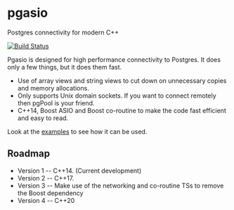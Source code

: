 # pgasio

Postgres connectivity for modern C++

[![Build Status](https://travis-ci.org/KayEss/pgasio.svg?branch=master)](https://travis-ci.org/KayEss/pgasio)

Pgasio is designed for high performance connectivity to Postgres. It does only a few things, but it does them fast.

* Use of array views and string views to cut down on unnecessary copies and memory allocations.
* Only supports Unix domain sockets. If you want to connect remotely then pgPool is your friend.
* C++14, Boost ASIO and Boost co-routine to make the code fast efficient and easy to read.

Look at the [examples](./examples/README.md) to see how it can be used.


## Roadmap

* Version 1 -- C++14. (Current development)
* Version 2 -- C++17.
* Version 3 -- Make use of the networking and co-routine TSs to remove the Boost dependency
* Version 4 -- C++20


